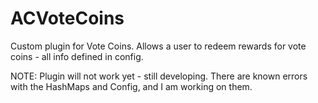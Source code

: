 ACVoteCoins
===========

Custom plugin for Vote Coins. Allows a user to redeem rewards for vote coins - all info defined in config.

NOTE: Plugin will not work yet - still developing. There are known errors with the HashMaps and Config, and I am working on them. 
